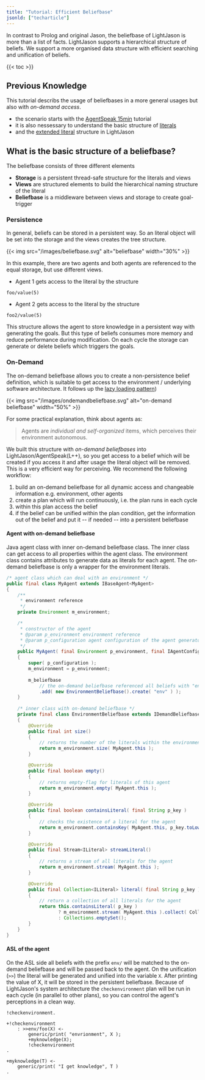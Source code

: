 ```yaml
---
title: "Tutorial: Efficient Beliefbase"
jsonld: ["techarticle"]
---
```


In contrast to Prolog and original Jason, the beliefbase of LightJason is more than a list of facts.
LightJason supports a hierarchical structure of beliefs. 
We support a more organised data structure with efficient searching and unification of beliefs.

{{< toc >}}

## Previous Knowledge

This tutorial describs the usage of beliefbases in a more general usages but also with _on-demand access_. 

* the scenario starts with the [AgentSpeak 15min](/tutorials/agentspeak-in-fifteen-minutes/) tutorial
* it is also nessessary to understand the basic structure of [literals](/knowledgebase/logicalprogramming/#a-name-atomliterals-atom-literals-a)
* and the [extended literal](/knowledgebase/differencetojason/#terms-and-literals) structure in LightJason

## What is the basic structure of a beliefbase?

The beliefbase consists of three different elements

* __Storage__ is a persistent thread-safe structure for the literals and views
* __Views__ are structured elements to build the hierarchical naming structure of the literal
* __Beliefbase__ is a middleware between views and storage to create goal-trigger

### Persistence

In general, beliefs can be stored in a persistent way. 
So an literal object will be set into the storage and the views creates the tree structure. 

{{< img src="/images/beliefbase.svg" alt="beliefbase" width="30%" >}}

In this example, there are two agents and both agents are referenced to the equal storage, but use different views.

* Agent 1 gets access to the literal by the structure 
<!-- htmlmin:ignore -->
<pre data-language="AgentSpeak(L++)"><code class="language-agentspeak">foo/value(5)
</code></pre>
<!-- htmlmin:ignore -->

* Agent 2 gets access to the literal by the structure 
<!-- htmlmin:ignore -->
<pre data-language="AgentSpeak(L++)"><code class="language-agentspeak">foo2/value(5)
</code></pre>
<!-- htmlmin:ignore -->
 
This structure allows the agent to store knowledge in a persistent way with generating the goals.
But this type of beliefs consumes more memory and reduce performance during modification. On each cycle the storage can generate or delete beliefs which triggers the goals.
 
### On-Demand

The on-demand beliefbase allows you to create a non-persistence belief definition, which is suitable to get access to the environment / underlying software architecture. It follows up the [lazy loading pattern](https://en.wikipedia.org/wiki/Lazy_loading))

{{< img src="/images/ondemandbeliefbase.svg" alt="on-demand beliefbase" width="50%" >}}

For some practical explanation, think about agents as:
 
> Agents are _individual and self-organized_ items, 
> which perceives their environment autonomous.

We built this structure with _on-demand beliefbases_ into LightJason/AgentSpeak(L++), so you get access to a belief which will be created if you access it and after usage the literal object will be removed. This is a very efficient way for perceiving. We recommend the following workflow: 

1. build an on-demand beliefbase for all dynamic access and changeable information e.g. environment, other agents
2. create a plan which will run continuously, i.e. the plan runs in each cycle
3. within this plan access the belief
4. if the belief can be unified within the plan condition, get the information out of the belief and put it -- if needed -- into a persistent beliefbase

#### Agent with on-demand beliefbase

Java agent class with inner on-demand beliefbase class. The inner class can get access to all properties within the agent class. 
The environment class contains attributes to generate data as literals for each agent.
The on-demand beliefbase is only a wrapper for the environment literals.

<!-- htmlmin:ignore -->
```java
/* agent class which can deal with an environment */
public final class MyAgent extends IBaseAgent<MyAgent>
{
    /**
     * environment reference
     */ 
    private Environment m_environment;

    /*
     * constructor of the agent
     * @param p_environment environment reference
     * @param p_configuration agent configuration of the agent generator
     */
    public MyAgent( final Environment p_environment, final IAgentConfiguration<MyAgent> p_configuration )
    {
        super( p_configuration );
        m_environment = p_environment;
        
        m_beliefbase
            // the on-demand beliefbase referenced all beliefs with "env/"
            .add( new EnvironmentBeliefbase().create( "env" ) );
    }
    
    /* inner class with on-demand beliefbase */
    private final class EnvironmentBeliefbase extends IDemandBeliefbase
    {
        @Override
        public final int size()
        {
            // returns the number of the literals within the environment for the agent
            return m_environment.size( MyAgent.this );
        }

        @Override
        public final boolean empty()
        {
            // returns empty-flag for literals of this agent
            return m_environment.empty( MyAgent.this );
        }

        @Override
        public final boolean containsLiteral( final String p_key )
        {
            // checks the existence of a literal for the agent
            return m_environment.containsKey( MyAgent.this, p_key.toLowerCase() );
        }

        @Override
        public final Stream<ILiteral> streamLiteral()
        {
            // returns a stream of all literals for the agent
            return m_environment.stream( MyAgent.this );
        }

        @Override
        public final Collection<ILiteral> literal( final String p_key )
        {
            // return a collection of all literals for the agent
            return this.containsLiteral( p_key )
                   ? m_environment.stream( MyAgent.this ).collect( Collectors.toSet() )
                   : Collections.emptySet();
        }
    }
}
```
<!-- htmlmin:ignore -->


#### ASL of the agent

On the ASL side all beliefs with the prefix ```env/``` will be matched to the on-demand beliefbase and will be passed back to the agent.
On the unification (```>>```) the literal will be generated and unified into the variable ```X```. After printing the value of X, it will be stored in the persistent beliefbase.
Because of LightJason's system architecture the ```checkenvironment``` plan will be run in each cycle (in parallel to other plans), so you can control the agent's perceptions in a clean way.

<!-- htmlmin:ignore -->
<pre data-language="AgentSpeak(L++)"><code class="language-agentspeak">!checkenvironment.

+!checkenvironment
    : >>env/foo(X) <-
        generic/print( "envrionment", X );
        +myknowledge(X);
        !checkenvironment
.        

+myknowledge(T) <-
    generic/print( "I get knowledge", T )
.    
</code></pre>
<!-- htmlmin:ignore -->
